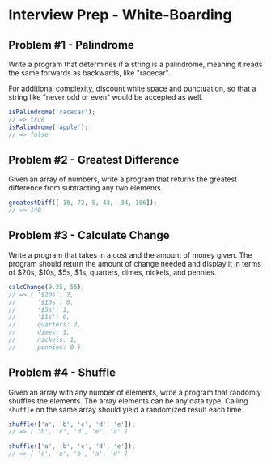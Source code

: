 # Interview Prep - White-Boarding

## Problem #1 - Palindrome

Write a program that determines if a string is a palindrome, meaning it reads the same forwards as backwards, like "racecar".

For additional complexity, discount white space and punctuation, so that a string like "never odd or even" would be accepted as well.

```js
isPalindrome('racecar');
// => true
isPalindrome('apple');
// => false
```

## Problem #2 - Greatest Difference

Given an array of numbers, write a program that returns the greatest difference from subtracting any two elements.

```js
greatestDiff([-18, 72, 5, 43, -34, 106]);
// => 140
```

## Problem #3 - Calculate Change

Write a program that takes in a cost and the amount of money given. The program should return the amount of change needed and display it in terms of $20s, $10s, $5s, $1s, quarters, dimes, nickels, and pennies.

```js
calcChange(9.35, 55);
// => { '$20s': 2,
//      '$10s': 0,
//      '$5s': 1,
//      '$1s': 0,
//      quarters: 2,
//      dimes: 1,
//      nickels: 1,
//      pennies: 0 }
```

## Problem #4 - Shuffle

Given an array with any number of elements, write a program that randomly shuffles the elements. The array elements can be any data type. Calling `shuffle` on the same array should yield a randomized result each time.

```js
shuffle(['a', 'b', 'c', 'd', 'e']);
// => [ 'b', 'c', 'd', 'e', 'a' ]

shuffle(['a', 'b', 'c', 'd', 'e']);
// => [ 'c', 'e', 'b', 'a', 'd' ]
```